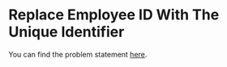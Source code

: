 # Replace Employee ID With The Unique Identifier

You can find the problem statement [here](https://leetcode.com/problems/replace-employee-id-with-the-unique-identifier/description/?envType=study-plan-v2&envId=top-sql-50).
